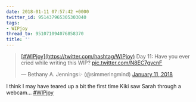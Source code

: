 ```yaml
---
date: 2018-01-11 07:57:42 +0000
twitter_id: 951437965305303040
tags:
- WIPjoy
thread_to: 951071094076858370
title: ''
---
```


<blockquote class="twitter-tweet"><p lang="en" dir="ltr"><a href="https://twitter.com/hashtag/WIPjoy?src=hash&amp;ref_src=twsrc%5Etfw">[#WIPjoy](https://twitter.com/hashtag/WIPjoy)</a> Day 11: Have you ever cried while writing this WIP? <a href="https://t.co/N8EC7gvcnF">pic.twitter.com/N8EC7gvcnF</a></p>&mdash; Bethany A. Jennings✨ (@simmeringmind) <a href="https://twitter.com/simmeringmind/status/951317865612873729?ref_src=twsrc%5Etfw">January 11, 2018</a></blockquote>
<script async src="https://platform.twitter.com/widgets.js" charset="utf-8"></script>

I think I may have teared up a bit the first time Kiki saw Sarah through a webcam… [#WIPjoy](https://twitter.com/hashtag/WIPjoy)
